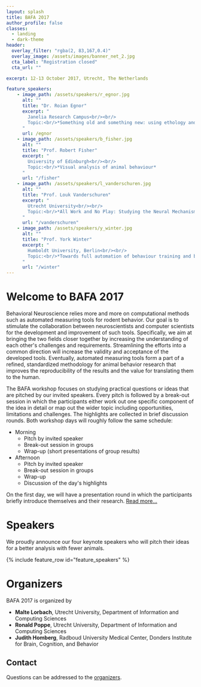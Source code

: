 ```yaml
---
layout: splash
title: BAFA 2017
author_profile: false
classes:
  - landing
  - dark-theme
header:
  overlay_filter: "rgba(2, 83,167,0.4)"
  overlay_image: /assets/images/banner_net_2.jpg
  cta_label: "Registration closed"
  cta_url: ""

excerpt: 12-13 October 2017, Utrecht, The Netherlands

feature_speakers:
    - image_path: /assets/speakers/r_egnor.jpg
      alt: ""
      title: "Dr. Roian Egnor"
      excerpt: "
        Janelia Research Campus<br/><br/>
        Topic:<br/>*Something old and something new: using ethology and machine vision to decipher mouse social behavior*
      "
      url: /egnor
    - image_path: /assets/speakers/b_fisher.jpg
      alt: ""
      title: "Prof. Robert Fisher"
      excerpt: "
        University of Edinburgh<br/><br/>
        Topic:<br/>*Visual analysis of animal behaviour*
      "
      url: "/fisher"
    - image_path: /assets/speakers/l_vanderschuren.jpg
      alt: ""
      title: "Prof. Louk Vanderschuren"
      excerpt: "
        Utrecht University<br/><br/>
        Topic:<br/>*All Work and No Play: Studying the Neural Mechanisms of Social Play Behaviour in Rats*
      "
      url: "/vanderschuren"
    - image_path: /assets/speakers/y_winter.jpg
      alt: ""
      title: "Prof. York Winter"
      excerpt: "
        Humboldt University, Berlin<br/><br/>
        Topic:<br/>*Towards full automation of behaviour training and behaviour measurement*
      "
      url: "/winter"
---
```


# Welcome to BAFA 2017
Behavioral Neuroscience relies more and more on computational methods such as automated measuring tools for rodent behavior. Our goal is to stimulate the collaboration between neuroscientists and computer scientists for the development and improvement of such tools. Specifically, we aim at bringing the two fields closer together by increasing the understanding of each other's challenges and requirements. Streamlining the efforts into a common direction will increase the validity and acceptance of the developed tools. Eventually, automated measuring tools form a part of a refined, standardized methodology for animal behavior research that improves the reproducibility of the results and the value for translating them to the human.

The BAFA workshop focuses on studying practical questions or ideas that are pitched by our invited speakers. Every pitch is followed by a break-out session in which the participants either work out one specific component of the idea in detail or map out the wider topic including opportunities, limitations and challenges. The highlights are collected in brief discussion rounds. Both workshop days will roughly follow the same schedule:

* Morning
  - Pitch by invited speaker
  - Break-out session in groups
  - Wrap-up (short presentations of group results)
* Afternoon
  - Pitch by invited speaker
  - Break-out session in groups
  - Wrap-up
  - Discussion of the day's highlights

On the first day, we will have a presentation round in which the participants briefly introduce themselves and their research. [Read more...](/presentation_format)


# Speakers
We proudly announce our four keynote speakers who will pitch their ideas for a better analysis with fewer animals.

{% include feature_row id="feature_speakers" %}


# Organizers
BAFA 2017 is organized by

* **Malte Lorbach**, Utrecht University, Department of Information and Computing Sciences
* **Ronald Poppe**, Utrecht University, Department of Information and Computing Sciences
* **Judith Homberg**, Radboud University Medical Center, Donders Institute for Brain, Cognition, and Behavior

## Contact

Questions can be addressed to the <a href="mailto:{{ 'bafaworkshop2017@gmail.com' | encode_email }}?Subject=BAFA 2017">organizers</a>.